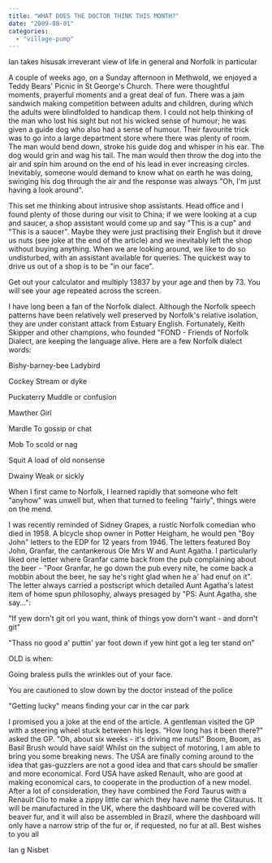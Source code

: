 ```yaml
---
title: "WHAT DOES THE DOCTOR THINK THIS MONTH?"
date: "2009-08-01"
categories: 
  - "village-pump"
---
```


Ian takes hisusak irreverant view of life in general and Norfolk in particular

A couple of weeks ago, on a Sunday afternoon in Methwold, we enjoyed a Teddy Bears' Picnic in St George's Church. There were thoughtful moments, prayerful moments and a great deal of fun. There was a jam sandwich making competition between adults and children, during which the adults were blindfolded to handicap them. I could not help thinking of the man who lost his sight but not his wicked sense of humour; he was given a guide dog who also had a sense of humour. Their favourite trick was to go into a large department store where there was plenty of room. The man would bend down, stroke his guide dog and whisper in his ear. The dog would grin and wag his tail. The man would then throw the dog into the air and spin him around on the end of his lead in ever increasing circles. Inevitably, someone would demand to know what on earth he was doing, swinging his dog through the air and the response was always "Oh, I'm just having a look around".

This set me thinking about intrusive shop assistants. Head office and I found plenty of those during our visit to China; if we were looking at a cup and saucer, a shop assistant would come up and say "This is a cup" and "This is a saucer". Maybe they were just practising their English but it drove us nuts (see joke at the end of the article) and we inevitably left the shop without buying anything. When we are looking around, we like to do so undisturbed, with an assistant available for queries. The quickest way to drive us out of a shop is to be "in our face".

Get out your calculator and multiply 13837 by your age and then by 73. You will see your age repeated across the screen.

I have long been a fan of the Norfolk dialect. Although the Norfolk speech patterns have been relatively well preserved by Norfolk's relative isolation, they are under constant attack from Estuary English. Fortunately, Keith Skipper and other champions, who founded "FOND - Friends of Norfolk Dialect, are keeping the language alive. Here are a few Norfolk dialect words:

Bishy-barney-bee Ladybird

Cockey Stream or dyke

Puckaterry Muddle or confusion

Mawther Girl

Mardle To gossip or chat

Mob To scold or nag

Squit A load of old nonsense

Dwainy Weak or sickly

When I first came to Norfolk, I learned rapidly that someone who felt "anyhow" was unwell but, when that turned to feeling "fairly", things were on the mend.

I was recently reminded of Sidney Grapes, a rustic Norfolk comedian who died in 1958. A bicycle shop owner in Potter Heigham, he would pen "Boy John" letters to the EDP for 12 years from 1946. The letters featured Boy John, Granfar, the cantankerous Ole Mrs W and Aunt Agatha. I particularly liked one letter where Granfar came back from the pub complaining about the beer - "Poor Granfar, he go down the pub every nite, he come back a mobbin about the beer, he say he's right glad when he a' had enuf on it". The letter always carried a postscript which detailed Aunt Agatha's latest item of home spun philosophy, always presaged by "PS: Aunt Agatha, she say...":

"If yew dorn't git orl you want, think of things yow dorn't want - and dorn't git"

"Thass no good a' puttin' yar foot down if yew hint got a leg ter stand on"

OLD is when:

Going braless pulls the wrinkles out of your face.

You are cautioned to slow down by the doctor instead of the police

"Getting lucky" means finding your car in the car park

I promised you a joke at the end of the article. A gentleman visited the GP with a steering wheel stuck between his legs. "How long has it been there?" asked the GP. "Oh, about six weeks - it's driving me nuts!" Boom, Boom, as Basil Brush would have said! Whilst on the subject of motoring, I am able to bring you some breaking news. The USA are finally coming around to the idea that gas-guzzlers are not a good idea and that cars should be smaller and more economical. Ford USA have asked Renault, who are good at making economical cars, to cooperate in the production of a new model. After a lot of consideration, they have combined the Ford Taurus with a Renault Clio to make a zippy little car which they have name the Clitaurus. It will be manufactured in the UK, where the dashboard will be covered with beaver fur, and it will also be assembled in Brazil, where the dashboard will only have a narrow strip of the fur or, if requested, no fur at all. Best wishes to you all

Ian g Nisbet
